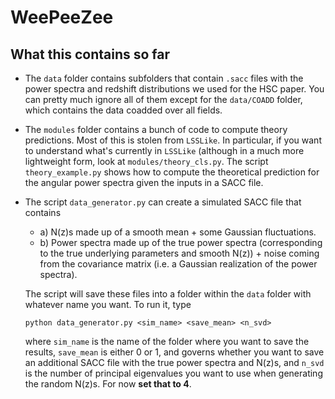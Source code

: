 # WeePeeZee

## What this contains so far
- The `data` folder contains subfolders that contain `.sacc` files with the power spectra and redshift distributions we used for the HSC paper. You can pretty much ignore all of them except for the `data/COADD` folder, which contains the data coadded over all fields.
- The `modules` folder contains a bunch of code to compute theory predictions. Most of this is stolen from `LSSLike`. In particular, if you want to understand what's currently in `LSSLike` (although in a much more lightweight form, look at `modules/theory_cls.py`. The script `theory_example.py` shows how to compute the theoretical prediction for the angular power spectra given the inputs in a SACC file.
- The script `data_generator.py` can create a simulated SACC file that contains
  - a) N(z)s made up of a smooth mean + some Gaussian fluctuations.
  - b) Power spectra made up of the true power spectra (corresponding to the true underlying parameters and smooth N(z)) + noise coming from the covariance matrix (i.e. a Gaussian realization of the power spectra).
  
  The script will save these files into a folder within the `data` folder with whatever name you want. To run it, type
  ```
  python data_generator.py <sim_name> <save_mean> <n_svd>
  ```
  where `sim_name` is the name of the folder where you want to save the results, `save_mean` is either 0 or 1, and governs whether you want to save an additional SACC file with the true power spectra and N(z)s, and `n_svd` is the number of principal eigenvalues you want to use when generating the random N(z)s. For now **set that to 4**.

